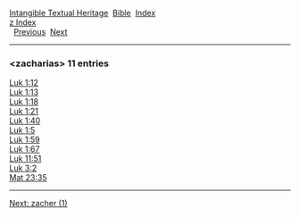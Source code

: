 [Intangible Textual Heritage](../../index)  [Bible](../index) 
[Index](index)   
[z Index](_z_)  
  [Previous](c12709)  [Next](c12711) 

------------------------------------------------------------------------

### &lt;zacharias&gt; 11 entries

[Luk 1:12](../kjv/luk001.htm#012)  
[Luk 1:13](../kjv/luk001.htm#013)  
[Luk 1:18](../kjv/luk001.htm#018)  
[Luk 1:21](../kjv/luk001.htm#021)  
[Luk 1:40](../kjv/luk001.htm#040)  
[Luk 1:5](../kjv/luk001.htm#005)  
[Luk 1:59](../kjv/luk001.htm#059)  
[Luk 1:67](../kjv/luk001.htm#067)  
[Luk 11:51](../kjv/luk011.htm#051)  
[Luk 3:2](../kjv/luk003.htm#002)  
[Mat 23:35](../kjv/mat023.htm#035)  

------------------------------------------------------------------------

[Next: zacher (1)](c12711)
